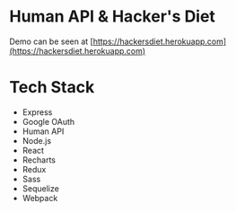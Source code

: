 # Human API & Hacker's Diet

Demo can be seen at [https://hackersdiet.herokuapp.com](https://hackersdiet.herokuapp.com)

# Tech Stack

* Express
* Google OAuth
* Human API
* Node.js
* React
* Recharts
* Redux
* Sass
* Sequelize
* Webpack
